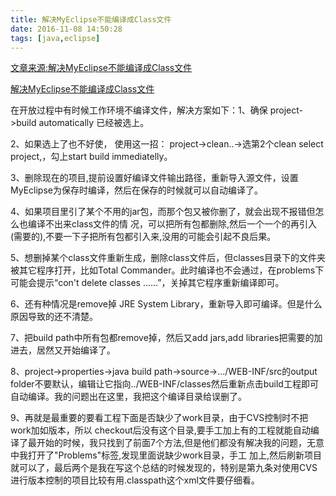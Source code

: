 ```yaml
---
title: 解决MyEclipse不能编译成Class文件
date: 2016-11-08 14:50:28
tags: [java,eclipse]
---
```

[文章来源:解决MyEclipse不能编译成Class文件](http://blog.csdn.net/u011229848/article/details/53082164)


[解决MyEclipse不能编译成Class文件](http://www.blogjava.net/feng0801/archive/2014/04/24/412889.html)

在开放过程中有时候工作环境不编译文件，解决方案如下：1、确保 project->build automatically 已经被选上。

2、如果选上了也不好使， 使用这一招： project->clean..->选第2个clean select project,，勾上start build immediatelly。

3、删除现在的项目,提前设置好编译文件输出路径，重新导入源文件，设置MyEclipse为保存时编译，然后在保存的时候就可以自动编译了。

4、如果项目里引了某个不用的jar包，而那个包又被你删了，就会出现不报错但怎么也编译不出来class文件的情 况，可以把所有包都删除,然后一个一个的再引入(需要的),不要一下子把所有包都引入来,没用的可能会引起不良后果。

5、想删掉某个class文件重新生成，删除class文件后，但classes目录下的文件夹被其它程序打开，比如Total Commander。此时编译也不会通过，在problems下可能会提示“con't delete classes ……”，关掉其它程序重新编译即可。

6、还有种情况是remove掉 JRE System Library，重新导入即可编译。但是什么原因导致的还不清楚。

7、把build path中所有包都remove掉，然后又add jars,add libraries把需要的加进去，居然又开始编译了。

8、project->properties->java build path->source->.../WEB-INF/src的output folder不要默认，编辑让它指向../WEB-INF/classes然后重新点击build工程即可自动编译。我的问题出在这里，我把这个编译目录给误删了。

9、再就是最重要的要看工程下面是否缺少了work目录，由于CVS控制时不把work加如版本，所以 checkout后没有这个目录,要手工加上有的工程就能自动编译了最开始的时候，我只找到了前面7个方法,但是他们都没有解决我的问题，无意中我打开了"Problems"标签,发现里面说缺少work目录，手工 加上,然后刷新项目就可以了，最后两个是我在写这个总结的时候发现的，特别是第九条对使用CVS进行版本控制的项目比较有用.classpath这个xml文件要仔细看。